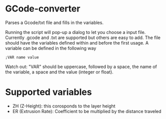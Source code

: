 # GCode-converter
Parses a Gcode/txt file and fills in the variables.

Running the script will pop-up a dialog to let you choose a input file. Currently .gcode and .txt are supported but others are easy to add. The file should have the variables defined within and before the first usage. A variable can be defined in the following way

```
;VAR name value
```
Watch out: "VAR" should be uppercase, followed by a space, the name of the variable, a space and the value (integer or float). 


# Supported variables
* ZH (Z-Height): this corosponds to the layer height
* ER (Extrusion Rate): Coefficient to be multiplied by the distance traveled
